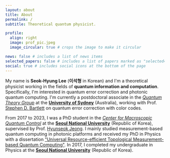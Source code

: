 ```yaml
---
layout: about
title: About
permalink: /
subtitle: Theoretical quantum physicist.

profile:
  align: right
  image: prof_pic.jpeg
  image_circular: true # crops the image to make it circular

news: false # includes a list of news items
selected_papers: false # includes a list of papers marked as "selected={true}"
social: true # includes social icons at the bottom of the page
---
```


My name is **Seok-Hyung Lee** (**이석형** in Korean) and I'm a theoretical physicist working in the fields of **quantum information and computation**.
Specifically, I'm interested in quantum error correction and photonic quantum computing.
I'm currently a postdoctoral associate in the _[Quantum Theory Group](https://quantum.sydney.edu.au)_ at the **[University of Sydney](https://www.google.co.kr/search?q=university+of+sydney)** (Australia), working with Prof. [Stephen D. Bartlett](https://www.sydney.edu.au/science/about/our-people/academic-staff/stephen-bartlett.html) on quantum error correction with color codes.

From 2017 to 2023, I was a PhD student in the _[Center for Macroscopic Quantum Control](http://cmqc.snu.ac.kr)_ at the **[Seoul National University](https://www.snu.ac.kr)** (Republic of Korea), supervised by Prof. [Hyunseok Jeong](https://physics.snu.ac.kr/hjeong/). 
I mainly studied measurement-based quantum computing in photonic platforms and received my PhD in Physics with a dissertation ["Universal Resource-efficient Topological Measurement-based Quantum Computing"](https://s-space.snu.ac.kr/handle/10371/194330). 
In 2017, I completed my undergraduate in Physics at the **[Seoul National University](https://www.snu.ac.kr)** (Republic of Korea).